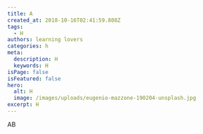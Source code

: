 ```yaml
---
title: A
created_at: 2018-10-16T02:41:59.808Z
tags:
  - H
authors: learning lovers
categories: h
meta:
  description: H
  keywords: H
isPage: false
isFeatured: false
hero:
  alt: H
  image: /images/uploads/eugenio-mazzone-190204-unsplash.jpg
excerpt: H
---
```

AB
